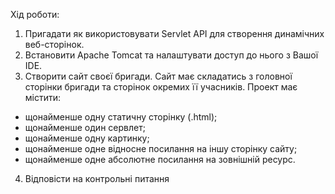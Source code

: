Хід роботи:
1. Пригадати як використовувати Servlet API для створення динамічних веб-сторінок.
2. Встановити Apache Tomcat та налаштувати доступ до нього з Вашої IDE.	
3. Створити сайт своєї бригади. Сайт має складатись з головної сторінки бригади та сторінок окремих її учасників. Проект має містити:
- щонайменше одну статичну сторінку (.html);
- щонайменше один сервлет;
- щонайменше одну картинку;
- щонайменше одне відносне посилання на іншу сторінку сайту;
- щонайменше одне абсолютне посилання на зовнішній ресурс.
4. Відповісти на контрольні питання
